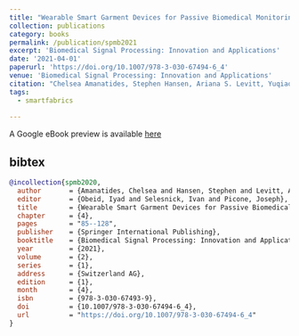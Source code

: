 ```yaml
---
title: "Wearable Smart Garment Devices for Passive Biomedical Monitoring"
collection: publications
category: books
permalink: /publication/spmb2021
excerpt: 'Biomedical Signal Processing: Innovation and Applications'
date: '2021-04-01'
paperurl: 'https://doi.org/10.1007/978-3-030-67494-6_4'
venue: 'Biomedical Signal Processing: Innovation and Applications'
citation: "Chelsea Amanatides, Stephen Hansen, Ariana S. Levitt, Yuqiao Liu, Patrick O-Neill, Damiano Patron, Robert Ross, Daniel Schwartz, Jesse Stover, Md Abu Saleh Tajin, Genevieve Dion, Adam K. Fontecchio, Vasil Pano, William M. Mongan, and Kapil R. Dandekar.  Wearable Smart Garment Devices for Passive Biomedical Monitoring.  In Biomedical Signal Processing: Innovation and Applications. Iyad Obeid, Ivan Selesnick, and Joseph Picone, eds, Springer: April, 2021, pp. 85-128 (10.1007/978-3-030-67494-6)."
tags: 
  - smartfabrics
  
---
```


A Google eBook preview is available [here](https://www.google.com/books/edition/Biomedical_Signal_Processing/SAcpEAAAQBAJ?hl=en&gbpv=1&dq=Wearable+Smart+Garment+Devices+for+Passive+Biomedical+Monitoring&pg=PA85&printsec=frontcover)

## bibtex
```bibtex
@incollection{spmb2020,
  author       = {Amanatides, Chelsea and Hansen, Stephen and Levitt, Ariana S. and Liu, Yuqiao and O-Neill, Patrick and Patron, Damiano and Ross, Robert and Schwartz, Daniel and Stover, Jesse and Tain, Md Abu Saleh and Dion, Genevieve and Fontecchio, Adam K. and Pano, Vasil and Mongan, William M. and Dandekar, Kapil R.},
  editor       = {Obeid, Iyad and Selesnick, Ivan and Picone, Joseph},  
  title        = {Wearable Smart Garment Devices for Passive Biomedical Monitoring},
  chapter      = {4},
  pages        = "85--128",
  publisher    = {Springer International Publishing},
  booktitle    = {Biomedical Signal Processing: Innovation and Applications},
  year         = {2021},
  volume       = {2},
  series       = {1},
  address      = {Switzerland AG},
  edition      = {1},
  month        = {4},
  isbn         = {978-3-030-67493-9},
  doi          = {10.1007/978-3-030-67494-6_4},
  url          = "https://doi.org/10.1007/978-3-030-67494-6_4"
}
```
